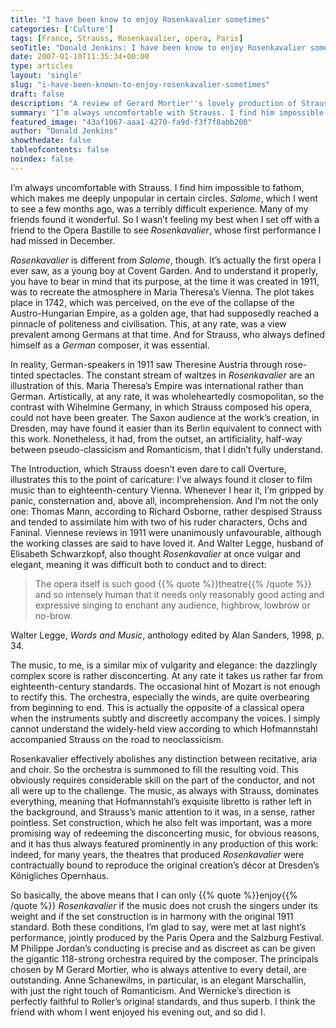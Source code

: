 ```yaml
---
title: "I have been know to enjoy Rosenkavalier sometimes"
categories: ['Culture']
tags: [France, Strauss, Rosenkavalier, opera, Paris]
seoTitle: "Donald Jenkins: I have been know to enjoy Rosenkavalier sometimes"
date: 2007-01-10T11:35:34+00:00
type: articles
layout: 'single'
slug: "i-have-been-known-to-enjoy-rosenkavalier-sometimes"  
draft: false
description: "A review of Gerard Mortier''s lovely production of Strauss''s Rosenkavalier at the Paris Bastille Opera."
summary: "I’m always uncomfortable with Strauss. I find him impossible to fathom, which makes me deeply unpopular in certain circles. Salome, which I went to see a few months ago, was a terribly difficult experience. Many of my friends found it wonderful. So I wasn’t feeling my best when I set off with a friend to the Opera Bastille to see Rosenkavalier, whose first performance I had missed in December"
featured_image: "43af1067-aaa1-4270-fa9d-f3f7f8abb200"
author: "Donald Jenkins"
showthedate: false
tableofcontents: false
noindex: false
---
```


I’m always uncomfortable with Strauss. I find him impossible to fathom, which makes me deeply unpopular in certain circles. _Salome_, which I went to see a few months ago, was a terribly difficult experience. Many of my friends found it wonderful. So I wasn’t feeling my best when I set off with a friend to the Opera Bastille to see _Rosenkavalier_, whose first performance I had missed in December.

*Rosenkavalier* is different from *Salome*, though. It’s actually the first opera I ever saw, as a young boy at Covent Garden. And to understand it properly, you have to bear in mind that its purpose, at the time it was created in 1911, was to recreate the atmosphere in Maria Theresa’s Vienna. The plot takes place in 1742, which was perceived, on the eve of the collapse of the Austro-Hungarian Empire, as a golden age, that had supposedly reached a pinnacle of politeness and civilisation. This, at any rate, was a view prevalent among Germans at that time. And for Strauss, who always defined himself as a *German* composer, it was essential.

In reality, German-speakers in 1911 saw Theresine Austria through rose-tinted spectacles. The constant stream of waltzes in *Rosenkavalier* are an illustration of this. Maria Theresa’s Empire was international rather than German. Artistically, at any rate, it was wholeheartedly cosmopolitan, so the contrast with Wihelmine Germany, in which Strauss composed his opera, could not have been greater. The Saxon audience at the work’s creation, in Dresden, may have found it easier than its Berlin equivalent to connect with this work. Nonetheless, it had, from the outset, an artificiality, half-way between pseudo-classicism and Romanticism, that I didn’t fully understand.

The Introduction, which Strauss doesn’t even dare to call Overture, illustrates this to the point of caricature: I’ve always found it closer to film music than to eighteenth-century Vienna. Whenever I hear it, I’m gripped by panic, consternation and, above all, incomprehension. And I’m not the only one: Thomas Mann, according to Richard Osborne, rather despised Strauss and tended to assimilate him with two of his ruder characters, Ochs and Faninal. Viennese reviews in 1911 were unanimously unfavourable, although the working classes are said to have loved it. And Walter Legge, husband of Elisabeth Schwarzkopf, also thought _Rosenkavalier_ at once vulgar and elegant, meaning it was difficult both to conduct and to direct:

> The opera itself is such good {{% quote %}}theatre{{% /quote %}}  and so intensely human that it needs only reasonably good acting and expressive singing to enchant any audience, highbrow, lowbrow or no-brow.

<figcaption class="source"> Walter Legge, <em>Words and Music</em>, anthology edited by Alan Sanders, 1998, p. 34.  
 </figcaption>
 
 The music, to me, is a similar mix of vulgarity and elegance: the dazzlingly complex score is rather disconcerting. At any rate it takes us rather far from eighteenth-century standards. The occasional hint of Mozart is not enough to rectify this. The orchestra, especially the winds, are quite overbearing from beginning to end. This is actually the opposite of a classical opera when the instruments subtly and discreetly accompany the voices. I simply cannot understand the widely-held view according to which Hofmannstahl accompanied Strauss on the road to neoclassicism.

Rosenkavalier effectively abolishes any distinction between recitative, aria and choir. So the orchestra is summoned to fill the resulting void. This obviously requires considerable skill on the part of the conductor, and not all were up to the challenge. The music, as always with Strauss, dominates everything, meaning that Hofmannstahl’s exquisite libretto is rather left in the background, and Strauss’s manic attention to it was, in a sense, rather pointless. Set construction, which he also felt was important, was a more promising way of redeeming the disconcerting music, for obvious reasons, and it has thus always featured prominently in any production of this work: indeed, for many years, the theatres that produced _Rosenkavalier_ were contractually bound to reproduce the original creation’s décor at Dresden’s Königliches Opernhaus.

So basically, the above means that I can only {{% quote %}}enjoy{{% /quote %}}  _Rosenkavalier_ if the music does not crush the singers under its weight and if the set construction is in harmony with the original 1911 standard. Both these conditions, I’m glad to say, were met at last night’s performance, jointly produced by the Paris Opera and the Salzburg Festival. M Philippe Jordan’s conducting is precise and as discreet as can be given the gigantic 118-strong orchestra required by the composer. The principals chosen by M Gerard Mortier, who is always attentive to every detail, are outstanding. Anne Schanewilms, in particular, is an elegant Marschallin, with just the right touch of Romanticism. And Wernicke’s direction is perfectly faithful to Roller’s original standards, and thus superb. I think the friend with whom I went enjoyed his evening out, and so did I.